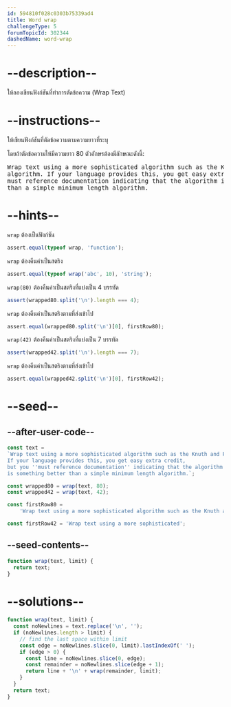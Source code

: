 ```yaml
---
id: 594810f028c0303b75339ad4
title: Word wrap
challengeType: 5
forumTopicId: 302344
dashedName: word-wrap
---
```


# --description--

ให้ลองเขียนฟังก์ชันที่ทำการตัดข้อความ (Wrap Text)

# --instructions--

ให้เขียนฟังก์ชันที่ตัดข้อความตามความยาวที่ระบุ 


โดยถ้าตัดข้อความให้มีความยาว 80 ตัวอักษรต้องมีลักษณะดังนี้:

<pre>
Wrap text using a more sophisticated algorithm such as the Knuth and Plass TeX
algorithm. If your language provides this, you get easy extra credit, but you
must reference documentation indicating that the algorithm is something better
than a simple minimum length algorithm.
</pre>

# --hints--

`wrap` ต้องเป็นฟังก์ชัน

```js
assert.equal(typeof wrap, 'function');
```

`wrap` ต้องคืนค่าเป็นสตริง

```js
assert.equal(typeof wrap('abc', 10), 'string');
```

`wrap(80)` ต้องคืนค่าเป็นสตริงที่แบ่งเป็น 4 บรรทัด

```js
assert(wrapped80.split('\n').length === 4);
```

`wrap` ต้องคืนค่าเป็นสตริงตามที่ส่งเข้าไป

```js
assert.equal(wrapped80.split('\n')[0], firstRow80);
```

`wrap(42)` ต้องคืนค่าเป็นสตริงที่แบ่งเป็น 7 บรรทัด

```js
assert(wrapped42.split('\n').length === 7);
```

`wrap` ต้องคืนค่าเป็นสตริงตามที่ส่งเข้าไป

```js
assert.equal(wrapped42.split('\n')[0], firstRow42);
```

# --seed--

## --after-user-code--

```js
const text =
`Wrap text using a more sophisticated algorithm such as the Knuth and Plass TeX algorithm.
If your language provides this, you get easy extra credit,
but you ''must reference documentation'' indicating that the algorithm
is something better than a simple minimum length algorithm.`;

const wrapped80 = wrap(text, 80);
const wrapped42 = wrap(text, 42);

const firstRow80 =
    'Wrap text using a more sophisticated algorithm such as the Knuth and Plass TeX';

const firstRow42 = 'Wrap text using a more sophisticated';
```

## --seed-contents--

```js
function wrap(text, limit) {
  return text;
}
```

# --solutions--

```js
function wrap(text, limit) {
  const noNewlines = text.replace('\n', '');
  if (noNewlines.length > limit) {
    // find the last space within limit
    const edge = noNewlines.slice(0, limit).lastIndexOf(' ');
    if (edge > 0) {
      const line = noNewlines.slice(0, edge);
      const remainder = noNewlines.slice(edge + 1);
      return line + '\n' + wrap(remainder, limit);
    }
  }
  return text;
}
```
